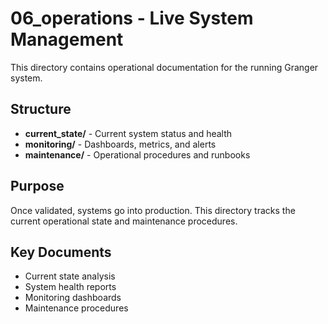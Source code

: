 # 06_operations - Live System Management

This directory contains operational documentation for the running Granger system.

## Structure

- **current_state/** - Current system status and health
- **monitoring/** - Dashboards, metrics, and alerts
- **maintenance/** - Operational procedures and runbooks

## Purpose

Once validated, systems go into production. This directory tracks the current operational state and maintenance procedures.

## Key Documents

- Current state analysis
- System health reports
- Monitoring dashboards
- Maintenance procedures